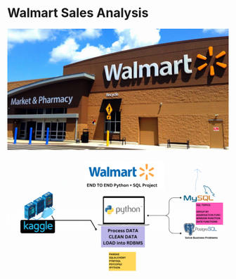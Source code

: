 # Walmart Sales Analysis
![logo](https://github.com/aftabalammansoori/Walmart-Sales-Analysis/blob/main/Walmart.jpg)

![Walmart Sales Analysis](https://github.com/aftabalammansoori/Walmart-Sales-Analysis/blob/main/Walmart%20Project.png)
